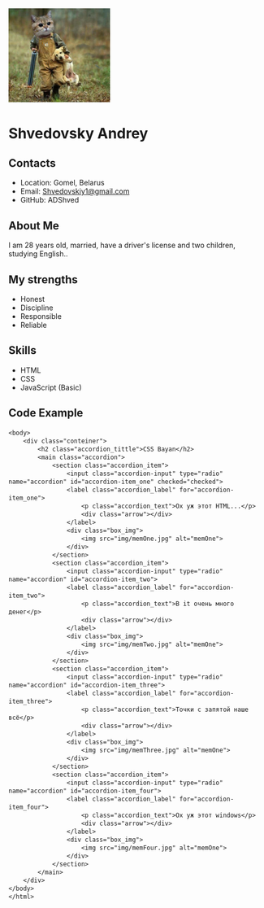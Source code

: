 <img src="https://github.com/Almaz0n/Progects/blob/avotar/cat.jpg"  width="200" width="200">

# Shvedovsky Andrey

## Contacts
* Location: Gomel, Belarus
* Email: Shvedovskiy1@gmail.com
* GitHub: ADShved

## About Me
I am 28 years old, married, have a driver's license and two children, studying English..
 
## My strengths
* Honest
* Discipline
* Responsible
* Reliable

## Skills
* HTML
* CSS
* JavaScript (Basic)

## Code Example
```
<body>
    <div class="conteiner">
        <h2 class="accordion_tittle">CSS Bayan</h2>
        <main class="accordion">
            <section class="accordion_item">
                <input class="accordion-input" type="radio" name="accordion" id="accordion-item_one" checked="checked">
                <label class="accordion_label" for="accordion-item_one">
                    <p class="accordion_text">Ох уж этот HTML...</p>
                    <div class="arrow"></div>
                </label>
                <div class="box_img">
                    <img src="img/memOne.jpg" alt="memOne">
                </div>
            </section>
            <section class="accordion_item">
                <input class="accordion-input" type="radio" name="accordion" id="accordion-item_two">
                <label class="accordion_label" for="accordion-item_two">
                    <p class="accordion_text">В it очень много денег</p>
                    <div class="arrow"></div>
                </label>
                <div class="box_img">
                    <img src="img/memTwo.jpg" alt="memOne">
                </div>
            </section>
            <section class="accordion_item">
                <input class="accordion-input" type="radio" name="accordion" id="accordion-item_three">
                <label class="accordion_label" for="accordion-item_three">
                    <p class="accordion_text">Точки с запятой наше всё</p>
                    <div class="arrow"></div>
                </label>
                <div class="box_img">
                    <img src="img/memThree.jpg" alt="memOne">
                </div>
            </section>
            <section class="accordion_item">
                <input class="accordion-input" type="radio" name="accordion" id="accordion-item_four">
                <label class="accordion_label" for="accordion-item_four">
                    <p class="accordion_text">Ох уж этот windows</p>
                    <div class="arrow"></div>
                </label>
                <div class="box_img">
                    <img src="img/memFour.jpg" alt="memOne">
                </div>
            </section>
        </main>
    </div>
</body>
</html>
```